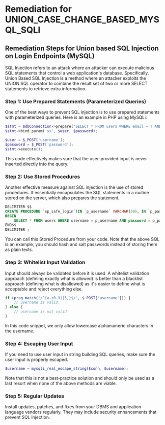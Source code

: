 # Remediation for UNION_CASE_CHANGE_BASED_MYSQL_SQLI

## Remediation Steps for Union based SQL Injection on Login Endpoints (MySQL)

SQL Injection refers to an attack where an attacker can execute malicious SQL statements that control a web application's database. Specifically, Union Based SQL Injection is a method where an attacker exploits the UNION SQL operator to combine the result set of two or more SELECT statements to retrieve extra information.

### Step 1: Use Prepared Statements (Parameterized Queries)
One of the best ways to prevent SQL injection is to use prepared statements with parameterized queries. Here is an example in PHP using MySQLi:

```php
$stmt = $dbConnection->prepare('SELECT * FROM users WHERE email = ? AND password = ?');
$stmt->bind_param('ss', $user, $password);

$user = $_POST['username'];
$password = $_POST['password'];
$stmt->execute();
```

This code effectively makes sure that the user-provided input is never inserted directly into the query.

### Step 2: Use Stored Procedures
Another effective measure against SQL Injection is the use of stored procedures. It essentially encapsulates the SQL statements in a routine stored on the server, which also prepares the statement.

```SQL
DELIMITER $$
CREATE PROCEDURE `sp_safe_login`(IN `p_username` VARCHAR(50), IN `p_password` VARCHAR(50))
BEGIN
	SELECT * FROM users WHERE username = p_username AND password = p_password;
END$$
DELIMITER ;
```

You can call this Stored Procedure from your code. Note that the above SQL is an example, you should hash and salt passwords instead of storing them as plain texts.

### Step 3: Whitelist Input Validation
Input should always be validated before it is used. A whitelist validation approach (defining exactly what is allowed) is better than a blacklist approach (defining what is disallowed) as it's easier to define what is acceptable and reject everything else. 

```php
if (preg_match('/^[a-z0-9]{5,}$/', $_POST['username'])) { 
    // username is valid
} else {
    // username is not valid
}
```

In this code snippet, we only allow lowercase alphanumeric characters in the username.

### Step 4: Escaping User Input
If you need to use user input in string building SQL queries, make sure the user input is properly escaped.

```php
$username = mysqli_real_escape_string($conn, $username);
```

Note that this is not a best-practice solution and should only be used as a last resort when none of the above methods are viable.

### Step 5: Regular Updates
Install updates, patches, and fixes from your DBMS and application language vendors regularly. They may include security enhancements that prevent SQL Injection.